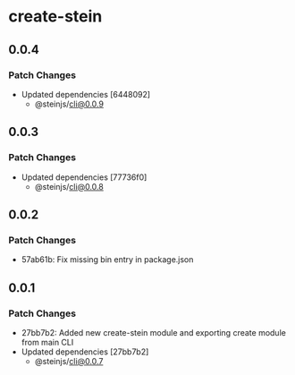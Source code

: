# create-stein

## 0.0.4

### Patch Changes

- Updated dependencies [6448092]
  - @steinjs/cli@0.0.9

## 0.0.3

### Patch Changes

- Updated dependencies [77736f0]
  - @steinjs/cli@0.0.8

## 0.0.2

### Patch Changes

- 57ab61b: Fix missing bin entry in package.json

## 0.0.1

### Patch Changes

- 27bb7b2: Added new create-stein module and exporting create module from main CLI
- Updated dependencies [27bb7b2]
  - @steinjs/cli@0.0.7

